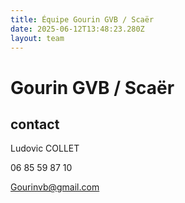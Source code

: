 ```yaml
---
title: Équipe Gourin GVB / Scaër
date: 2025-06-12T13:48:23.280Z
layout: team
---
```


# Gourin GVB / Scaër

## contact 

Ludovic COLLET

06 85 59 87 10

Gourinvb@gmail.com

